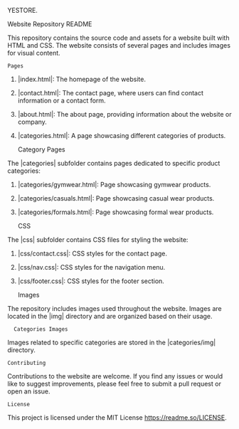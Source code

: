 YESTORE.


 Website Repository README

This repository contains the source code and assets for a website built
with HTML and CSS. The website consists of several pages and includes
images for visual content.


    Pages

 1. |index.html|: The homepage of the website.
 2. |contact.html|: The contact page, where users can find contact
    information or a contact form.
 3. |about.html|: The about page, providing information about the
    website or company.
 4. |categories.html|: A page showcasing different categories of products.


    Category Pages

The |categories| subfolder contains pages dedicated to specific product
categories:

 1. |categories/gymwear.html|: Page showcasing gymwear products.
 2. |categories/casuals.html|: Page showcasing casual wear products.
 3. |categories/formals.html|: Page showcasing formal wear products.


    CSS

The |css| subfolder contains CSS files for styling the website:

 1. |css/contact.css|: CSS styles for the contact page.
 2. |css/nav.css|: CSS styles for the navigation menu.
 3. |css/footer.css|: CSS styles for the footer section.


    Images

The repository includes images used throughout the website. Images are
located in the |img| directory and are organized based on their usage.


      Categories Images

Images related to specific categories are stored in the |categories/img|
directory.


    Contributing

Contributions to the website are welcome. If you find any issues or
would like to suggest improvements, please feel free to submit a pull
request or open an issue.


    License

This project is licensed under the MIT License <https://readme.so/LICENSE>.


